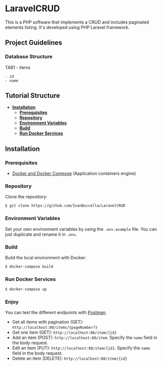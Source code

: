 # LaravelCRUD

This is a PHP software that implements a CRUD and includes paginated elements listing.
It's developed using PHP Laravel framework.

## Project Guidelines

### Database Structure

TAB1 - items

```
- id
- name
```

## Tutorial Structure

- **[Installation](#installation)**
  - **[Prerequisites](#prerequisites)**
  - **[Repository](#repository)**
  - **[Environment Variables](#environment-variables)**
  - **[Build](#build)**
  - **[Run Docker Services](#run-docker-services)**

## Installation

### Prerequisites

- [Docker and Docker Compose](https://www.docker.com) (Application containers engine)

### Repository

Clone the repository:

```sh
$ git clone https://github.com/IvanBuccella/LaravelCRUD
```

### Environment Variables

Set your own environment variables by using the `.env.example` file. You can just duplicate and rename it in `.env`.

### Build

Build the local environment with Docker:

```sh
$ docker-compose build
```

### Run Docker Services

```sh
$ docker-compose up
```

### Enjoy

You can test the different endpoints with [Postman](https://www.postman.com/).

- Get all items with pagination (GET): `http://localhost:80/items/{pageNumber?}`
- Get one item (GET): `http://localhost:80/item/{id}`
- Add an item (POST): `http://localhost:80/item`. Specify the `name` field in the body request.
- Edit an item (PUT): `http://localhost:80/item/{id}`. Specify the `name` field in the body request.
- Delete an item (DELETE): `http://localhost:80/item/{id}`
